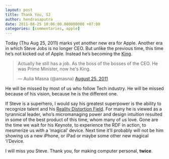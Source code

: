 ```yaml
---
layout: post
title: Thank You, SJ
author: hendrasaputra
date: 2011-08-25 10:06:00.000000000 +07:00
categories: [commentaries, apple]
---
```


Today (Thu Aug 25, 2011) marks yet another new era for Apple. Another era in which Steve Jobs is no longer CEO. But unlike the previous time, this time he’s not kicked out of Apple. Instead he’s becoming the <a href="http://twitter.com/amasna/status/106547684864827392">King</a>. 
<blockquote class="twitter-tweet" lang="en"><p>Actually he still has a job. As the boss of the bosses of the CEO. He was Prime Minister, now he&#39;s King.</p>&mdash; Aulia Masna (@amasna) <a href="https://twitter.com/amasna/statuses/106547684864827392">August 25, 2011</a></blockquote> <script async src="//platform.twitter.com/widgets.js" charset="utf-8"></script>
He will be missed by most of us who follow Tech industry. He will be missed because of his vision, because he is the different one.

If Steve is a superhero, I would say his greatest superpower is the ability to recognize talent and his <a href="http://en.wikipedia.org/wiki/Reality_distortion_field">Reality Distortion Field</a>. For many he is viewed as a tyrannical leader, who’s micromanaging power and design intuition resulted in some of the best product of this time, whom many of us love. Gone are the time we wait for his Keynote, to experience the RDF in action, to mesmerize us with a ‘magical’ device. Next time it’ll probably will not be him showing us a new iPhone, or iPad or maybe some other new magical ‘i’Device.

I will miss you Steve. Thank you, for making computer personal, **twice**.
  
